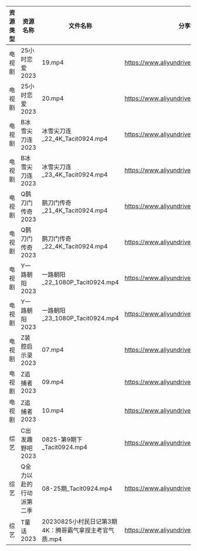 | 资源类型 | 资源名称         | 文件名称                               | 分享链接                                      | 更新时间       |
| ---- | ------------ | ---------------------------------- | ----------------------------------------- | ---------- |
| 电视剧  | 25小时恋爱2023   | 19.mp4                             | https://www.aliyundrive.com/s/J3KM8L4y4EF | 2023-08-26 |
| 电视剧  | 25小时恋爱2023   | 20.mp4                             | https://www.aliyundrive.com/s/J3KM8L4y4EF | 2023-08-26 |
| 电视剧  | B冰雪尖刀连2023   | 冰雪尖刀连_22_4K_Tacit0924.mp4          | https://www.aliyundrive.com/s/qJv5ZZatxRN | 2023-08-26 |
| 电视剧  | B冰雪尖刀连2023   | 冰雪尖刀连_23_4K_Tacit0924.mp4          | https://www.aliyundrive.com/s/qJv5ZZatxRN | 2023-08-26 |
| 电视剧  | Q鹊刀门传奇2023   | 鹊刀门传奇_21_4K_Tacit0924.mp4          | https://www.aliyundrive.com/s/oamPW4B3z4U | 2023-08-26 |
| 电视剧  | Q鹊刀门传奇2023   | 鹊刀门传奇_22_4K_Tacit0924.mp4          | https://www.aliyundrive.com/s/oamPW4B3z4U | 2023-08-26 |
| 电视剧  | Y一路朝阳2023    | 一路朝阳_22_1080P_Tacit0924.mp4        | https://www.aliyundrive.com/s/525jafigtyj | 2023-08-26 |
| 电视剧  | Y一路朝阳2023    | 一路朝阳_23_1080P_Tacit0924.mp4        | https://www.aliyundrive.com/s/525jafigtyj | 2023-08-26 |
| 电视剧  | Z装腔启示录2023   | 07.mp4                             | https://www.aliyundrive.com/s/LHPUMVkQtrB | 2023-08-26 |
| 电视剧  | Z追捕者2023     | 09.mp4                             | https://www.aliyundrive.com/s/EPNgViZfVW2 | 2023-08-26 |
| 电视剧  | Z追捕者2023     | 10.mp4                             | https://www.aliyundrive.com/s/EPNgViZfVW2 | 2023-08-26 |
| 综艺   | C出发趣野吧2023   | 0825-第9期下_Tacit0924.mp4            | https://www.aliyundrive.com/s/6vvnHUfoaEK | 2023-08-26 |
| 综艺   | Q全力以赴的行动派第二季 | 08-25期_Tacit0924.mp4               | https://www.aliyundrive.com/s/q6maeeMLR8u | 2023-08-26 |
| 综艺   | T童话2023      | 20230825小村民日记第3期4K：腾哥霸气拿捏主考官气质.mp4 | https://www.aliyundrive.com/s/fFoZet5PGkd | 2023-08-26 |
